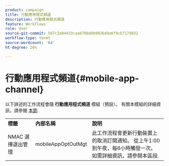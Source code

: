 ```yaml
---
product: campaign
title: 行動應用程式頻道
description: 行動應用程式頻道
feature: Workflows
role: User
source-git-commit: 567c2e84433caab708ddb9026dda6f9cb717d032
workflow-type: tm+mt
source-wordcount: '64'
ht-degree: 26%

---
```



# 行動應用程式頻道{#mobile-app-channel}

以下詳述的工作流程會隨 **行動應用程式頻道** 模組（預設）。 有關本模組的詳細資訊，請參閱 [本節](../../v8/send/push.md).

<table> 
 <tbody> 
  <tr> 
   <td> <strong>標籤</strong><br /> </td> 
   <td> <strong>內部名稱</strong><br /> </td> 
   <td> <strong>說明</strong><br /> </td> 
  </tr> 
  <tr> 
   <td> <span class="uicontrol">NMAC 選擇退出管理</span> <br /> </td> 
   <td> <span class="uicontrol">mobileAppOptOutMgt</span> <br /> </td> 
   <td> 此工作流程會更新行動裝置上的取消訂閱通知。 從上午1:00到午夜，每6小時觸發一次。 如需詳細資訊，請參閱本區段</a>.<br /> </td> 
  </tr> 
 </tbody> 
</table>

